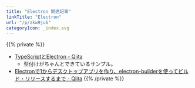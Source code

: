 ```yaml
---
title: "Electron 関連記事"
linkTitle: "Electron"
url: "/p/zkw9ju6"
categoryIcon: _index.svg
---
```


{{% private %}}
- [TypeScriptとElectron - Qiita](https://qiita.com/professor/items/1861ff80e689a377899a)
  - 型付けがちゃんとできているサンプル。
- [Electronで1からデスクトップアプリを作り、electron-builderを使ってビルド・リリースするまで - Qiita](https://qiita.com/saki-engineering/items/203892838e15b3dbd300)
{{% /private %}}


